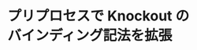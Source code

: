 # プリプロセスで Knockout の<br>バインディング記法を拡張

<!--
この記事は未翻訳で、まだサイトに表示されていません。
もし Pull Request を送っていただければ反映いたします。
-->
